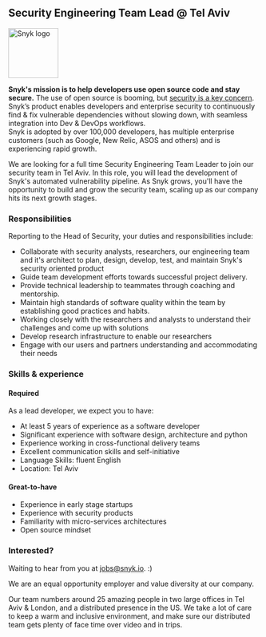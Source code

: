 ## Security Engineering Team Lead @ Tel Aviv

<img src="https://snyk.io/images/snyk-dog.png" width="100" alt="Snyk logo" />

**Snyk's mission is to help developers use open source code and stay secure.** The use of open source is booming, but [security is a key concern](https://snyk.io/stateofossecurity/). Snyk’s product enables developers and enterprise security to continuously find & fix vulnerable dependencies without slowing down, with seamless integration into Dev & DevOps workflows.  
Snyk is adopted by over 100,000 developers, has multiple enterprise customers (such as Google, New Relic, ASOS and others) and is experiencing rapid growth.

We are looking for a full time Security Engineering Team Leader to join our security team in Tel Aviv. In this role, you will lead the development of Snyk's automated vulnerability pipeline. As Snyk grows, you'll have the opportunity to build and grow the security team, scaling up as our company hits its next growth stages. 

### Responsibilities

Reporting to the Head of Security, your duties and responsibilities include:

- Collaborate with security analysts, researchers, our engineering team and it's architect to plan, design, develop, test, and maintain Snyk's security oriented product
- Guide team development efforts towards successful project delivery.
- Provide technical leadership to teammates through coaching and mentorship.
- Maintain high standards of software quality within the team by establishing good practices and habits.
- Working closely with the researchers and analysts to understand their challenges and come up with solutions
- Develop research infrastructure to enable our researchers
- Engage with our users and partners understanding and accommodating their needs


### Skills & experience

#### Required

As a lead developer, we expect you to have:

- At least 5 years of experience as a software developer
- Significant experience with software design, architecture and python
- Experience working in cross-functional delivery teams
- Excellent communication skills and self-initiative
- Language Skills: fluent English
- Location: Tel Aviv

#### Great-to-have

- Experience in early stage startups
- Experience with security products
- Familiarity with micro-services architectures
- Open source mindset

### Interested?

Waiting to hear from you at [jobs@snyk.io](mailto:jobs@snyk.io). :)

We are an equal opportunity employer and value diversity at our company.

Our team numbers around 25 amazing people in two large offices in Tel Aviv & London, and a distributed presence in the US. We take a lot of care to keep a warm and inclusive environment, and make sure our distributed team gets plenty of face time over video and in trips.

